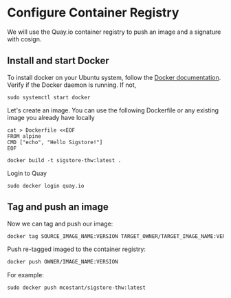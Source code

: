 # Configure Container Registry

We will use the Quay.io container registry to push an image and a signature with cosign.

## Install and start Docker

To install docker on your Ubuntu system, follow the [Docker documentation](https://docs.docker.com/engine/install/ubuntu/#install-from-a-package).
Verify if the Docker daemon is running. If not,
```
sudo systemctl start docker
```

Let's create an image. You can use the following Dockerfile or any existing image you already have locally
```
cat > Dockerfile <<EOF
FROM alpine
CMD ["echo", "Hello Sigstore!"]
EOF
```
```
docker build -t sigstore-thw:latest .
```

Login to Quay
```
sudo docker login quay.io
```

## Tag and push an image

Now we can tag and push our image:

```bash
docker tag SOURCE_IMAGE_NAME:VERSION TARGET_OWNER/TARGET_IMAGE_NAME:VERSION
```

Push re-tagged imaged to the container registry:

```bash
docker push OWNER/IMAGE_NAME:VERSION
```

For example:
```
sudo docker push mcostant/sigstore-thw:latest
```
